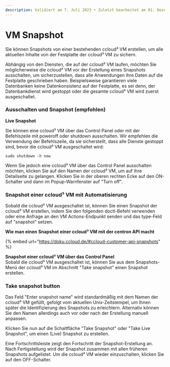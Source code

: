 ```yaml
---
description: Validiert am 7. Juli 2023 • Zuletzt bearbeitet am 01. Dezember 2023
---
```


# VM Snapshot

Sie können Snapshots von einer bestehenden ccloud³ VM erstellen, um alle aktuellen Inhalte von der Festplatte der ccloud³ VM zu sichern.

Abhängig von den Diensten, die auf der ccloud³ VM laufen, möchten Sie möglicherweise die ccloud³ VM vor der Erstellung eines Snapshots ausschalten, um sicherzustellen, dass alle Anwendungen ihre Daten auf die Festplatte geschrieben haben. Beispielsweise garantieren viele Datenbanken keine Datenkonsistenz auf der Festplatte, es sei denn, der Datenbankdienst wird gestoppt oder die gesamte ccloud³ VM wird zuerst ausgeschaltet.

### Ausschalten und Snapshot (empfohlen)&#x20;

**Live Snapshot**&#x20;

Sie können eine ccloud³ VM über das Control Panel oder mit der Befehlszeile mit poweroff oder shutdown ausschalten. Wir empfehlen die Verwendung der Befehlszeile, da sie sicherstellt, dass alle Dienste gestoppt sind, bevor die ccloud³ VM ausgeschaltet wird:

```arduino
sudo shutdown -h now
```

Wenn Sie jedoch eine ccloud³ VM über das Control Panel ausschalten möchten, klicken Sie auf den Namen der ccloud³ VM, um auf ihre Detailseite zu gelangen. Klicken Sie in der oberen rechten Ecke auf den ON-Schalter und dann im Popup-Warnfenster auf "Turn off".

### Snapshot einer ccloud³ VM mit Automatisierung

Sobald die ccloud³ VM ausgeschaltet ist, können Sie einen Snapshot der ccloud³ VM erstellen, indem Sie den folgenden doctl-Befehl verwenden oder eine Anfrage an den VM Actions-Endpunkt senden und das type-Feld auf "snapshot" setzen.

**Wie man einen Snapshot einer ccloud³ VM mit der centron API macht**&#x20;

{% embed url="https://doku.ccloud.de/#ccloud-customer-api-snapshots" %}

**Snapshot einer ccloud³ VM über das Control Panel** \
Sobald die ccloud³ VM ausgeschaltet ist, können Sie aus dem Snapshots-Menü der ccloud³ VM im Abschnitt "Take snapshot" einen Snapshot erstellen.

### Take snapshot button&#x20;

Das Feld "Enter snapshot name" wird standardmäßig mit dem Namen der ccloud³ VM gefüllt, gefolgt vom aktuellen Unix-Zeitstempel, um Ihnen später die Identifizierung des Snapshots zu erleichtern. Alternativ können Sie den Namen allerdings auch vor oder nach der Erstellung manuell anpassen.&#x20;

Klicken Sie nun auf die Schaltfläche "Take Snapshot" oder "Take Live Snapshot", um einen (Live) Snapshot zu erstellen.

Eine Fortschrittsleiste zeigt den Fortschritt der Snapshot-Erstellung an. Nach Fertigstellung wird der Snapshot zusammen mit allen früheren Snapshots aufgelistet. Um die ccloud³ VM wieder einzuschalten, klicken Sie auf den OFF-Schalter.

